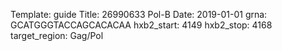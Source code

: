 Template: guide
Title: 26990633 Pol-B
Date: 2019-01-01
grna: GCATGGGTACCAGCACACAA
hxb2_start: 4149
hxb2_stop: 4168
target_region: Gag/Pol
